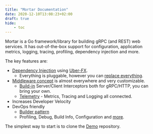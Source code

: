 ```yaml
---
title: "Mortar Documentation"
date: 2020-12-10T13:08:23+02:00
draft: true
hide:
    - toc
---
```


Mortar is a Go framework/library for building gRPC (and REST) web services.
It has out-of-the-box support for configuration, application metrics, logging, tracing, profiling, dependency injection and more.

The key features are:

- [Dependency Injection](/fx) using [Uber-FX](https://github.com/uber-go/fx).
  - Everything is pluggable, however you can [replace everything](/mortar/bricks).
- [Middleware concept](/middleware) is almost everywhere and very customizable.
  - [Build-in](/middleware) Server/Client Interceptors both for gRPC/HTTP, you can bring your own.
  - [Telemetry](/middleware/telemetry) - Metrics, Tracing and Logging all connected.
- Increases Developer Velocity
- DevOps friendly
  - [Builder pattern](/mortar/builders)
  - Profiling, Debug, Build Info, Configuration and [more](https://github.com/go-masonry/mortar/tree/master/handlers).

The simplest way to start is to clone the [Demo](https://github.com/go-masonry/mortar-demo) repository.
